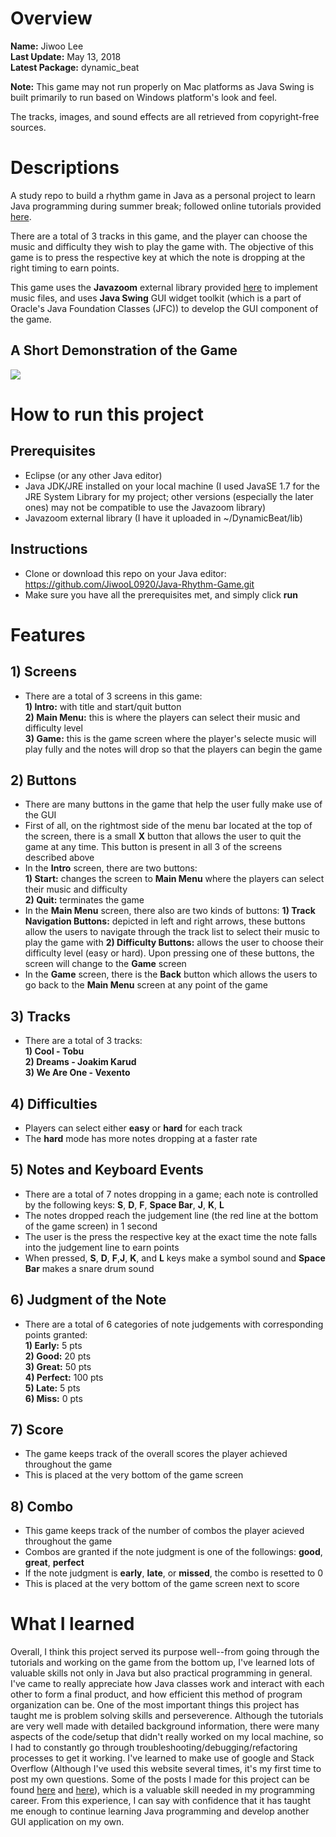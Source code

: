# Overview
**Name:** Jiwoo Lee  
**Last Update:** May 13, 2018   
**Latest Package:** dynamic_beat

**Note:** This game may not run properly on Mac platforms as Java Swing is built primarily to run based on Windows platform's look and feel.

The tracks, images, and sound effects are all retrieved from copyright-free sources.

# Descriptions
A study repo to build a rhythm game in Java as a personal project to learn Java programming during summer break; followed online tutorials provided [here](https://blog.naver.com/ndb796/220997028385).

There are a total of 3 tracks in this game, and the player can choose the music and difficulty they wish to play the game with. The objective of this game is to press the respective key at which the note is dropping at the right timing to earn points.

This game uses the **Javazoom** external library provided [here](http://www.javazoom.net/index.shtml) to implement music files, and uses **Java Swing** GUI widget toolkit (which is a part of Oracle's Java Foundation Classes (JFC)) to develop the GUI component of the game.


## A Short Demonstration of the Game
![](DynamicBeat.gif)


# How to run this project
## Prerequisites
* Eclipse (or any other Java editor)
* Java JDK/JRE installed on your local machine (I used JavaSE 1.7 for the JRE System Library for my project; other versions (especially the later ones) may not be compatible to use the Javazoom library)
* Javazoom external library (I have it uploaded in ~/DynamicBeat/lib)

## Instructions
* Clone or download this repo on your Java editor: https://github.com/JiwooL0920/Java-Rhythm-Game.git
* Make sure you have all the prerequisites met, and simply click **run**


# Features
## 1) Screens
* There are a total of 3 screens in this game:  
    **1) Intro:** with title and start/quit button  
    **2) Main Menu:** this is where the players can select their music and difficulty level  
    **3) Game:** this is the game screen where the player's selecte music will play fully and the notes will drop so that the players can begin the game

## 2) Buttons
* There are many buttons in the game that help the user fully make use of the GUI
* First of all, on the rightmost side of the menu bar located at the top of the screen, there is a small **X** button that allows the user to quit the game at any time. This button is present in all 3 of the screens described above
* In the **Intro** screen, there are two buttons:   
    **1) Start:** changes the screen to **Main Menu** where the players can select their music and difficulty  
    **2) Quit:** terminates the game
* In the **Main Menu** screen, there also are two kinds of buttons:
    **1) Track Navigation Buttons:** depicted in left and right arrows, these buttons allow the users to navigate through the track list to select their music to play the game with
    **2) Difficulty Buttons:** allows the user to choose their difficulty level (easy or hard). Upon pressing one of these buttons, the screen will change to the **Game** screen 
* In the **Game** screen, there is the **Back** button which allows the users to go back to the **Main Menu** screen at any point of the game

## 3) Tracks
* There are a total of 3 tracks:   
    **1) Cool - Tobu**  
    **2) Dreams - Joakim Karud**  
    **3) We Are One - Vexento**  

## 4) Difficulties
* Players can select either **easy** or **hard** for each track 
* The **hard** mode has more notes dropping at a faster rate

## 5) Notes and Keyboard Events
* There are a total of 7 notes dropping in a game; each note is controlled by the following keys: **S**, **D**, **F**, **Space Bar**, **J**, **K**, **L**
* The notes dropped reach the judgement line (the red line at the bottom of the game screen) in 1 second
* The user is the press the respective key at the exact time the note falls into the judgement line to earn points
* When pressed, **S**, **D**, **F**,**J**, **K**, and **L** keys make a symbol sound and **Space Bar** makes a snare drum sound


## 6) Judgment of the Note
* There are a total of 6 categories of note judgements with corresponding points granted:  
    **1) Early:** 5 pts  
    **2) Good:** 20 pts  
    **3) Great:** 50 pts  
    **4) Perfect:** 100 pts   
    **5) Late:** 5 pts  
    **6) Miss:** 0 pts  

## 7) Score
* The game keeps track of the overall scores the player achieved throughout the game
* This is placed at the very bottom of the game screen 

## 8) Combo
* This game keeps track of the number of combos the player acieved throughout the game
* Combos are granted if the note judgment is one of the followings: **good**, **great**, **perfect**
* If the note judgment is **early**, **late**, or **missed**, the combo is resetted to 0
* This is placed at the very bottom of the game screen next to score

# What I learned 
Overall, I think this project served its purpose well--from going through the tutorials and working on the game from the bottom up, I've learned lots of valuable skills not only in Java but also practical programming in general. I've came to really appreciate how Java classes work and interact with each other to form a final product, and how efficient this method of program organization can be. One of the most important things this project has taught me is problem solving skills and perseverence. Although the tutorials are very well made with detailed background information, there were many aspects of the code/setup that didn't really worked on my local machine, so I had to constantly go through troubleshooting/debugging/refactoring processes to get it working. I've learned to make use of google and Stack Overflow (Although I've used this website several times, it's my first time to post my own questions. Some of the posts I made for this project can be found [here](https://stackoverflow.com/questions/56013975/im-having-trouble-importing-javazoom-library-in-eclipse) and [here](https://stackoverflow.com/questions/56028383/java-menubar-hiding-background-image)), which is a valuable skill needed in my programming career. From this experience, I can say with confidence that it has taught me enough to continue learning Java programming and develop another GUI application on my own. 
